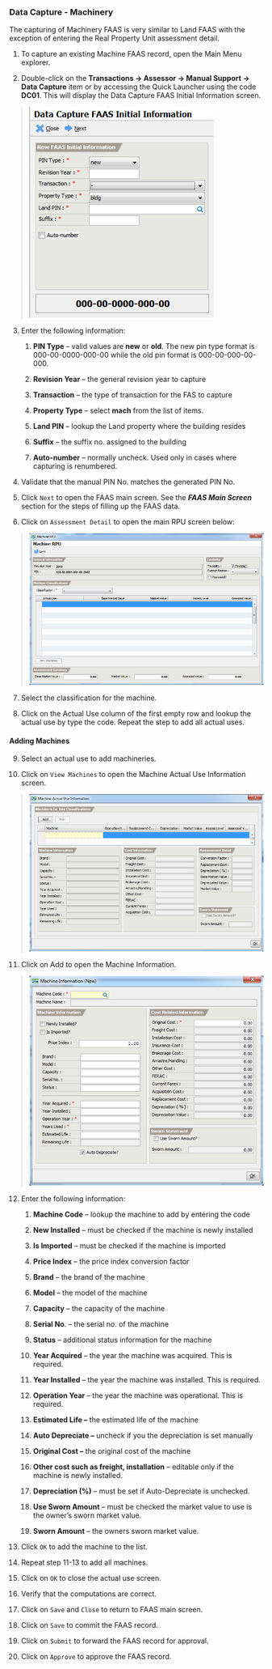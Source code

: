 ### Data Capture - Machinery

The capturing of Machinery FAAS is very similar to Land FAAS with the
exception of entering the Real Property Unit assessment detail.

1.  To capture an existing Machine FAAS record, open the Main Menu
    explorer.

2.  Double-click on the **Transactions -&gt; Assessor -&gt; Manual
    Support -&gt; Data Capture** item or by accessing the Quick Launcher
    using the code **DC01**. This will display the Data Capture FAAS
    Initial Information screen.

> ![image|512x397,100%](images\image193.png)
<!-- > <img src="images\image193.png" style="width:2.28097in;height:2.60592in" /> -->

3.  Enter the following information:

    1.  **PIN Type** – valid values are **new** or **old**. The new pin
        type format is 000-00-0000-000-00 while the old pin format is
        000-00-000-00-000.

    2.  **Revision Year** – the general revision year to capture

    3.  **Transaction** – the type of transaction for the FAS to capture

    4.  **Property Type** – select **mach** from the list of items.

    5.  **Land PIN** – lookup the Land property where the building
        resides

    6.  **Suffix** – the suffix no. assigned to the building

    7.  **Auto-number** – normally uncheck. Used only in cases where
        capturing is renumbered.

4.  Validate that the manual PIN No. matches the generated PIN No.

5.  Click `Next` to open the FAAS main screen. See the ***FAAS Main
    Screen*** section for the steps of filling up the FAAS data.

6.  Click on `Assessment Detail` to open the main RPU screen below:

> ![image|512x397,100%](images\image197.png)
<!-- > <img src="images\image197.png" style="width:4.66088in;height:3.01004in" /> -->

7.  Select the classification for the machine.

8.  Click on the Actual Use column of the first empty row and lookup the
    actual use by type the code. Repeat the step to add all actual uses.

#### Adding Machines

9.  Select an actual use to add machineries.

10. Click on `View Machines` to open the Machine Actual Use
    Information screen.

> ![image|512x397,100%](images\image198.png)
<!-- > <img src="images\image198.png" style="width:4.89314in;height:3.27459in" /> -->

11. Click on Add to open the Machine Information.

> ![image|512x397,100%](images\image199.png)
<!-- > <img src="images\image199.png" style="width:3.81303in;height:3.41207in" /> -->

12. Enter the following information:

    1.  **Machine Code** – lookup the machine to add by entering the
        code

    2.  **New Installed** – must be checked if the machine is newly
        installed

    3.  **Is Imported** – must be checked if the machine is imported

    4.  **Price Index** – the price index conversion factor

    5.  **Brand** – the brand of the machine

    6.  **Model** – the model of the machine

    7.  **Capacity** – the capacity of the machine

    8.  **Serial No**. – the serial no. of the machine

    9.  **Status** – additional status information for the machine

    10. **Year Acquired** – the year the machine was acquired. This is
        required.

    11. **Year Installed** – the year the machine was installed. This is
        required.

    12. **Operation Year** – the year the machine was operational. This
        is required.

    13. **Estimated Life –** the estimated life of the machine

    14. **Auto Depreciate –** uncheck if you the depreciation is set
        manually

    15. **Original Cost –** the original cost of the machine

    16. **Other cost such as freight, installation** – editable only if
        the machine is newly installed.

    17. **Depreciation (%)** – must be set if Auto-Depreciate is
        unchecked.

    18. **Use Sworn Amount** – must be checked the market value to use
        is the owner’s sworn market value.

    19. **Sworn Amount** – the owners sworn market value.

13. Click `OK` to add the machine to the list.

14. Repeat step 11-13 to add all machines.

15. Click on `OK` to close the actual use screen.

16. Verify that the computations are correct.

17. Click on `Save` and `Close` to return to FAAS main screen.

18. Click on `Save` to commit the FAAS record.

19. Click on `Submit` to forward the FAAS record for approval.

20. Click on `Approve` to approve the FAAS record.
